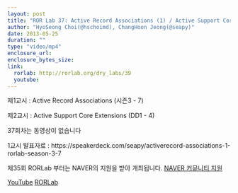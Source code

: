 ```yaml
---
layout: post
title: "ROR Lab 37: Active Record Associations (1) / Active Support Core Extensions"
author: "HyoSeong Choi(@hschoimd), ChangHoon Jeong(@seapy)"
date: 2013-05-25
duration: ""
type: "video/mp4"
enclosure_url: 
enclosure_bytes_size: 
link:
  rorlab: http://rorlab.org/dry_labs/39
  youtube: 
---
```


<p>제1교시 : Active Record Associations (시즌3 - 7)</p>
<p>제2교시 : Active Support Core Extensions (DD1 - 4)</p>

<p>37회차는 동영상이 없습니다</p>

<p>1교시 발표자료 : <a href="https://speakerdeck.com/seapy/activerecord-associations-1-rorlab-season-3-7"></a>https://speakerdeck.com/seapy/activerecord-associations-1-rorlab-season-3-7</p>

<p>제35회 RORLab 부터는 NAVER의 지원을 받아 개최됩니다. <a href="http://developer.naver.com/wiki/pages/Community">NAVER 커뮤니티 지원</a></p>

<div class="btn-group">
  <a class="btn btn-default btn-xs" href="{{ page.link.youtube }}">YouTube</a>
  <a class="btn btn-default btn-xs" href="{{ page.link.rorlab }}">RORLab</a>
</div>